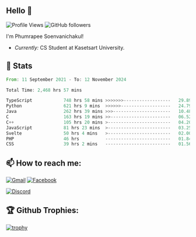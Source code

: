 
<h2>Hello 👋</h2> 

![Profile Views](https://komarev.com/ghpvc/?username=Homiez09&label=Profile%20views&color=0e75b6&style=flat)
![GitHub followers](https://img.shields.io/github/followers/HomieZ09.svg?style=social&label=Follow)


I'm Phumrapee Soenvanichakul!

- <i>Currently:</i> CS Student at Kasetsart University.

<h2>👀 Stats</h2>

<!--START_SECTION:waka-->

```rust
From: 11 September 2021 - To: 12 November 2024

Total Time: 2,468 hrs 57 mins

TypeScript            748 hrs 58 mins >>>>>>>------------------   29.89 %
Python                621 hrs 9 mins  >>>>>>-------------------   24.79 %
Java                  262 hrs 39 mins >>>----------------------   10.48 %
C                     163 hrs 19 mins >>-----------------------   06.52 %
C++                   105 hrs 20 mins >------------------------   04.20 %
JavaScript            81 hrs 23 mins  >------------------------   03.25 %
Svelte                50 hrs 4 mins   >------------------------   02.00 %
PHP                   46 hrs          -------------------------   01.84 %
CSS                   39 hrs 2 mins   -------------------------   01.56 %
```

<!--END_SECTION:waka-->

<h2>📫 How to reach me:</h2>

<a href="mailto:phumrapeesoen1@gmail.com">![Gmail](https://img.shields.io/badge/Gmail-D14836?style=for-the-badge&logo=gmail&logoColor=white)</a> 
<a href="https://web.facebook.com/phumrapee.soenvanichakul.3/">![Facebook](https://img.shields.io/badge/Facebook-4267B2?style=for-the-badge&logo=facebook&logoColor=white)</a>

<a href="https://discord.gg/EWnAEUtFVm">![Discord](https://discord.c99.nl/widget/theme-1/297740667784921089.png)</a> 

<h2>🏆 Github Trophies:</h2>

[![trophy](https://github-profile-trophy.vercel.app/?username=Homiez09&theme=discord&row=1)](https://github.com/ryo-ma/github-profile-trophy)
